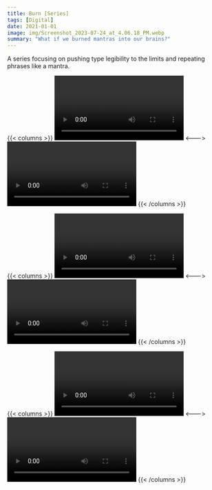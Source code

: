 ```yaml
---
title: Burn [Series]
tags: [Digital]
date: 2021-01-01
image: img/Screenshot_2023-07-24_at_4.06.18_PM.webp
summary: "What if we burned mantras into our brains?"
---
```



A series focusing on pushing type legibility to the limits and repeating phrases like a mantra.

{{< columns >}}
![GlitchArt_export (1).mov](/GlitchArt_export_(1).mov)
<--->
![GlitchArt_export (2).mov](/GlitchArt_export_(2).mov)
{{< /columns >}}

{{< columns >}}
![GlitchArt_export (3).mov](/GlitchArt_export_(3).mov)
<--->
![GlitchArt_export (4).mov](/GlitchArt_export_(4).mov)
{{< /columns >}}

{{< columns >}}
![GlitchArt_export (5).mov](/GlitchArt_export_(5).mov)
<--->
![GlitchArt_export.mov](/GlitchArt_export.mov)
{{< /columns >}}